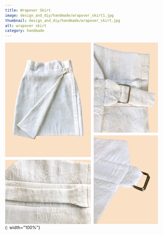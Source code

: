 ```yaml
---
title: Wrapover Skirt
image: design_and_diy/handmade/wrapover_skirt1.jpg
thumbnail: design_and_diy/handmade/wrapover_skirt.jpg
alt: wrapover skirt
category: handmade
---
```


![wrapover skirt](./assets/img/design_and_diy/handmade/wrapover_skirt2.jpg){: width="100%"}
